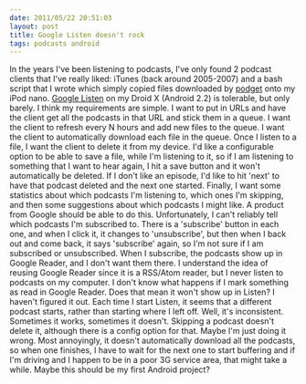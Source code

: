 ```yaml
---
date: 2011/05/22 20:51:03
layout: post
title: Google Listen doesn't rock
tags: podcasts android
---
```


In the years I've been listening to podcasts, I've only found 2
podcast clients that I've really liked: iTunes (back around 2005-2007)
and a bash script that I wrote which simply copied files downloaded by
[podget](http://podget.sourceforge.net/) onto my iPod nano. [Google
Listen](http://listen.googlelabs.com/) on my Droid X (Android 2.2) is
tolerable, but only barely. I think my requirements are simple. I want
to put in URLs and have the client get all the podcasts in that URL
and stick them in a queue. I want the client to refresh every N hours
and add new files to the queue. I want the client to automatically
download each file in the queue. Once I listen to a file, I want the
client to delete it from my device. I'd like a configurable option to
be able to save a file, while I'm listening to it, so if I am
listening to something that I want to hear again, I hit a save button
and it won't automatically be deleted. If I don't like an episode, I'd
like to hit 'next' to have that podcast deleted and the next one
started. Finally, I want some statistics about which podcasts I'm
listening to, which ones I'm skipping, and then some suggestions about
which podcasts I might like. A product from Google should be able to
do this. Unfortunately, I can't reliably tell which podcasts I'm
subscribed to. There is a 'subscribe' button in each one, and when I
click it, it changes to 'unsubscribe', but then when I back out and
come back, it says 'subscribe' again, so I'm not sure if I am
subscribed or unsubscribed. When I subscribe, the podcasts show up in
Google Reader, and I don't want them there. I understand the idea of
reusing Google Reader since it is a RSS/Atom reader, but I never
listen to podcasts on my computer. I don't know what happens if I mark
something as read in Google Reader. Does that mean it won't show up in
Listen? I haven't figured it out. Each time I start Listen, it seems
that a different podcast starts, rather than starting where I left
off. Well, it's inconsistent. Sometimes it works, sometimes it
doesn't. Skipping a podcast doesn't delete it, although there is a
config option for that. Maybe I'm just doing it wrong. Most
annoyingly, it doesn't automatically download all the podcasts, so
when one finishes, I have to wait for the next one to start buffering
and if I'm driving and I happen to be in a poor 3G service area, that
might take a while. Maybe this should be my first Android project?
